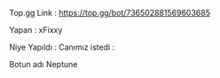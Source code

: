 Top.gg Link : https://top.gg/bot/736502881569603685

Yapan : xFixxy

Niye Yapıldı : Canımız istedi :

Botun adı Neptune
